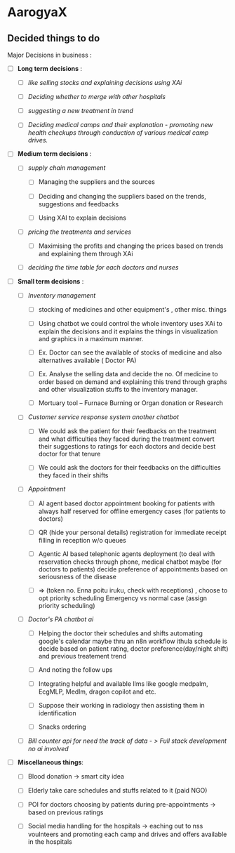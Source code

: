 # AarogyaX

## Decided  things to do 

Major Decisions in business :  
  

 - [ ]  **Long term decisions** :

    - [ ] *like selling stocks and explaining decisions using XAi*

    - [ ] *Deciding whether to merge with other hospitals*  

    - [ ] *suggesting a new treatment in trend* 

    - [ ] *Deciding medical camps and their explanation - promoting new health checkups through conduction of various medical camp drives.*
          

- [ ] **Medium term decisions** : 

  - [ ] *supply chain management*  

      - [ ] Managing the suppliers and the sources 
  
      - [ ] Deciding and changing the suppliers based on the trends, suggestions and feedbacks
    
      - [ ] Using XAI to explain decisions
            

  - [ ] *pricing the treatments and services* 

      - [ ] Maximising the profits and changing the prices based on trends and explaining them through XAi
            

  - [ ] *deciding the time table for each doctors and nurses*
        
 
- [ ] **Small term decisions** :
      

  - [ ] *Inventory management*  

    - [ ] stocking of medicines and other equipment's , other misc. things 

    - [ ] Using chatbot we could control the whole inventory uses XAi to explain the decisions and it explains the things in visualization and graphics in a maximum manner. 

    - [ ] Ex. Doctor can see the available of stocks of medicine and also alternatives available ( Doctor PA) 

    - [ ] Ex. Analyse the selling data and decide the no. Of medicine to order based on demand and explaining this trend through graphs and other visualization stuffs to the inventory manager. 

    - [ ] Mortuary tool – Furnace Burning or Organ donation or Research
          

  - [ ] *Customer service response system another chatbot* 

    - [ ] We could ask the patient for their feedbacks on the treatment and what difficulties they faced during the treatment convert their suggestions to ratings for each doctors and decide best doctor for that tenure  

    - [ ] We could ask the doctors for their feedbacks on the difficulties they faced in their shifts
          

  - [ ] *Appointment*  

    - [ ] AI agent based doctor appointment booking for patients with always half reserved for offline emergency cases (for patients to doctors) 

    - [ ] QR (hide your personal details) registration for immediate receipt filling in reception w/o queues 

    - [ ] Agentic AI based telephonic agents deployment (to deal with reservation checks through phone, medical chatbot maybe (for doctors to patients) decide preference of appointments based on seriousness of the disease 

    - [ ] =>  (token no. Enna poitu iruku, check with receptions) , choose to opt priority scheduling Emergency vs normal case (assign priority scheduling)
          
  
  - [ ] *Doctor's  PA chatbot ai*

    - [ ] Helping the doctor their schedules and shifts automating google's calendar maybe thru an n8n workflow ithula schedule is decide based on patient rating, doctor preference(day/night shift) and previous treatement trend  

    - [ ] And noting the follow ups 

    - [ ] Integrating helpful and available llms like google medpalm, EcgMLP, Medlm, dragon copilot and etc. 

    - [ ] Suppose their working in radiology then assisting them in identification  

    - [ ] Snacks ordering
          

  - [ ] *Bill counter api for need the track of data - > Full stack development no ai involved* 

 
- [ ] **Miscellaneous things**: 

  - [ ] Blood donation  -> smart city idea 

  - [ ] Elderly take care schedules and stuffs related to it (paid NGO) 

  - [ ] POI for doctors choosing by patients during pre-appointments -> based on previous ratings 

  - [ ] Social media handling for the hospitals  -> eaching out to nss voulnteers and promoting each camp and drives and offers available in the hospitals 

